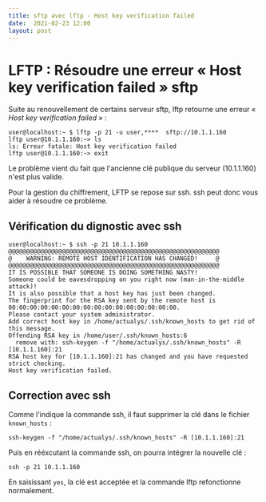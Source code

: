```yaml
---
title: sftp avec lftp - Host key verification failed
date:  2021-02-23 12:00
layout: post
---
```


# LFTP : Résoudre une erreur « Host key verification failed » sftp

Suite au renouvellement de certains serveur sftp, lftp retourne une erreur « *Host key verification failed* » :

    user@localhost:~ $ lftp -p 21 -u user,****  sftp://10.1.1.160
    lftp user@10.1.1.160:~> ls
    ls: Erreur fatale: Host key verification failed
    lftp user@10.1.1.160:~> exit

Le problème vient du fait que l'ancienne clé publique du serveur (10.1.1.160) n'est plus valide. 

Pour la gestion du chiffrement, LFTP se repose sur ssh. ssh peut donc vous aider à résoudre ce problème.

## Vérification du dignostic avec ssh

    user@localhost:~ $ ssh -p 21 10.1.1.160 
    @@@@@@@@@@@@@@@@@@@@@@@@@@@@@@@@@@@@@@@@@@@@@@@@@@@@@@@@@@@
    @    WARNING: REMOTE HOST IDENTIFICATION HAS CHANGED!     @
    @@@@@@@@@@@@@@@@@@@@@@@@@@@@@@@@@@@@@@@@@@@@@@@@@@@@@@@@@@@
    IT IS POSSIBLE THAT SOMEONE IS DOING SOMETHING NASTY!
    Someone could be eavesdropping on you right now (man-in-the-middle attack)!
    It is also possible that a host key has just been changed.
    The fingerprint for the RSA key sent by the remote host is
    00:00:00:00:00:00:00:00:00:00:00:00:00:00:00:00.
    Please contact your system administrator.
    Add correct host key in /home/actualys/.ssh/known_hosts to get rid of this message.
    Offending RSA key in /home/user/.ssh/known_hosts:6
      remove with: ssh-keygen -f "/home/actualys/.ssh/known_hosts" -R [10.1.1.160]:21
    RSA host key for [10.1.1.160]:21 has changed and you have requested strict checking.
    Host key verification failed.

## Correction avec ssh

Comme l'indique la commande ssh, il faut supprimer la clé dans le fichier ``known_hosts`` :

    ssh-keygen -f "/home/actualys/.ssh/known_hosts" -R [10.1.1.160]:21

Puis en rééxcutant la commande ssh, on pourra intégrer la nouvelle clé :

    ssh -p 21 10.1.1.160

En saisissant ``yes``, la clé est acceptée et la commande lftp refonctionne normalement.



